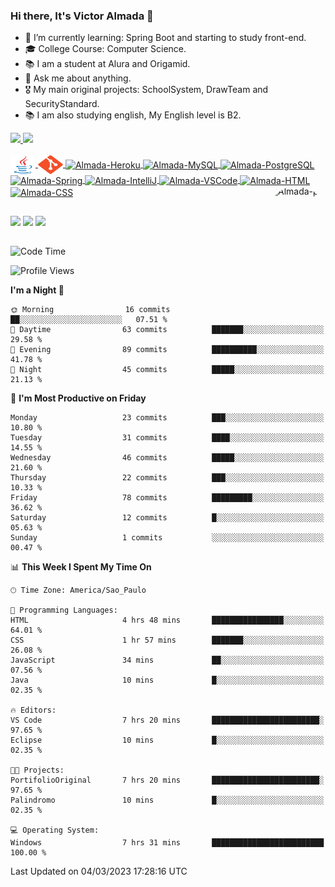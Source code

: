 ### Hi there, It's Victor Almada 👋


- 🌱 I’m currently learning: Spring Boot and starting to study front-end.
- 🎓 College Course: Computer Science.
- 📚  I am a student at Alura and Origamid.
- 💬 Ask me about anything.
- 🎖 My main original projects: SchoolSystem, DrawTeam and SecurityStandard.
- 📚 I am also studying english, My English level is B2.
 
<div>
<a href="https://github.com/Almadavic">
<img height="180em" src="https://github-readme-stats.vercel.app/api?username=Almadavic&showw_icons=true&theme=dark&include_all_commits=true&count_private=true">
<img height="180em" src="https://github-readme-stats.vercel.app/api/top-langs/?username=Almadavic&layout=compact&langs_count=16&theme=dracula">
</div>

<div style="display: inline_block"><br>
  <img align="center" alt="Almada-Java" height="30" width="40" src="https://raw.githubusercontent.com/devicons/devicon/master/icons/java/java-original.svg">
  <img align="center" alt="Almada-Git" height="30" width="40" src="https://raw.githubusercontent.com/devicons/devicon/master/icons/git/git-original.svg">
  <img align="center" alt="Almada-Heroku" height="30" width="40" src="https://cdn.jsdelivr.net/gh/devicons/devicon/icons/heroku/heroku-plain-wordmark.svg" />             
  <img align="center" alt="Almada-MySQL" height="30" width="40" src="https://cdn.jsdelivr.net/gh/devicons/devicon/icons/mysql/mysql-original-wordmark.svg" />
  <img align="center" alt="Almada-PostgreSQL" height="30" width="40" src="https://cdn.jsdelivr.net/gh/devicons/devicon/icons/postgresql/postgresql-plain-wordmark.svg" />
  <img align="center" alt="Almada-Spring" height="30" width="40" src="https://cdn.jsdelivr.net/gh/devicons/devicon/icons/spring/spring-original-wordmark.svg" />
   <img align="center" alt="Almada-IntelliJ" height="30" width="40" src="https://cdn.jsdelivr.net/gh/devicons/devicon/icons/intellij/intellij-original.svg" />
   <img align="center" alt="Almada-VSCode" height="30" width="40" src="https://cdn.jsdelivr.net/gh/devicons/devicon/icons/vscode/vscode-original.svg" />
   <img align="center" alt="Almada-HTML" height="30" width="40" src="https://cdn.jsdelivr.net/gh/devicons/devicon/icons/html5/html5-original.svg" />
   <img align="center" alt="Almada-CSS" height="30" width="40" src="https://cdn.jsdelivr.net/gh/devicons/devicon/icons/css3/css3-original.svg" />
  <img align="right" alt="Almada-pic" height="150" style="border-radius:50px;" src="https://user-images.githubusercontent.com/85299065/185514627-94fcf387-edc6-4c24-88f1-b4873ccd49e9.png">
</div>
  
  ##
 
<div> 
  <a href="https://www.youtube.com/channel/UCUrcUNA90M_ZqLEcQxd3UNA" target="_blank"><img src="https://img.shields.io/badge/YouTube-FF0000?style=for-the-badge&logo=youtube&logoColor=white" target="_blank"></a>
 <a href = "mailto:almadavic@live.com"><img src="https://img.shields.io/badge/-Gmail-%23333?style=for-the-badge&logo=gmail&logoColor=white" target="_blank"></a>
  <a href="https://www.linkedin.com/in/victoralmada/" target="_blank"><img src="https://img.shields.io/badge/-LinkedIn-%230077B5?style=for-the-badge&logo=linkedin&logoColor=white" target="_blank"></a> 
</div>

##

<!--START_SECTION:waka-->
![Code Time](http://img.shields.io/badge/Code%20Time-254%20hrs%2034%20mins-blue)

![Profile Views](http://img.shields.io/badge/Profile%20Views-5-blue)

**I'm a Night 🦉** 

```text
🌞 Morning                16 commits          ██░░░░░░░░░░░░░░░░░░░░░░░   07.51 % 
🌆 Daytime                63 commits          ███████░░░░░░░░░░░░░░░░░░   29.58 % 
🌃 Evening                89 commits          ██████████░░░░░░░░░░░░░░░   41.78 % 
🌙 Night                  45 commits          █████░░░░░░░░░░░░░░░░░░░░   21.13 % 
```
📅 **I'm Most Productive on Friday** 

```text
Monday                   23 commits          ███░░░░░░░░░░░░░░░░░░░░░░   10.80 % 
Tuesday                  31 commits          ████░░░░░░░░░░░░░░░░░░░░░   14.55 % 
Wednesday                46 commits          █████░░░░░░░░░░░░░░░░░░░░   21.60 % 
Thursday                 22 commits          ███░░░░░░░░░░░░░░░░░░░░░░   10.33 % 
Friday                   78 commits          █████████░░░░░░░░░░░░░░░░   36.62 % 
Saturday                 12 commits          █░░░░░░░░░░░░░░░░░░░░░░░░   05.63 % 
Sunday                   1 commits           ░░░░░░░░░░░░░░░░░░░░░░░░░   00.47 % 
```


📊 **This Week I Spent My Time On** 

```text
🕑︎ Time Zone: America/Sao_Paulo

💬 Programming Languages: 
HTML                     4 hrs 48 mins       ████████████████░░░░░░░░░   64.01 % 
CSS                      1 hr 57 mins        ███████░░░░░░░░░░░░░░░░░░   26.08 % 
JavaScript               34 mins             ██░░░░░░░░░░░░░░░░░░░░░░░   07.56 % 
Java                     10 mins             █░░░░░░░░░░░░░░░░░░░░░░░░   02.35 % 

🔥 Editors: 
VS Code                  7 hrs 20 mins       ████████████████████████░   97.65 % 
Eclipse                  10 mins             █░░░░░░░░░░░░░░░░░░░░░░░░   02.35 % 

🐱‍💻 Projects: 
PortifolioOriginal       7 hrs 20 mins       ████████████████████████░   97.65 % 
Palindromo               10 mins             █░░░░░░░░░░░░░░░░░░░░░░░░   02.35 % 

💻 Operating System: 
Windows                  7 hrs 31 mins       █████████████████████████   100.00 % 
```


 Last Updated on 04/03/2023 17:28:16 UTC
<!--END_SECTION:waka-->
